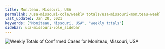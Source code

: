 ```yaml
---
title: Moniteau, Missouri, USA
permalink: /usa-missouri-cole/weekly_totals/usa-missouri-moniteau-weekly_totals.html
last_updated: Jan 20, 2021
keywords: ["Moniteau, Missouri, USA", "weekly totals"]
sidebar: usa-missouri-cole_sidebar
---
```


![Weekly Totals of Confirmed Cases for Moniteau, Missouri, USA](/covid_tracker/images/graphs/usa-missouri-moniteau-weekly_totals_graph.png)
